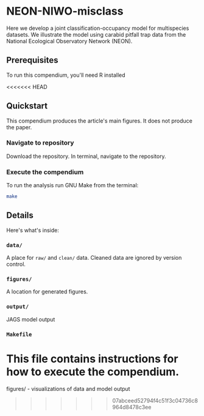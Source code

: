 # NEON-NIWO-misclass

Here we develop a joint classification-occupancy model for multispecies datasets. We illustrate the model using carabid pitfall trap data from the National Ecological Observatory Network (NEON).

## Prerequisites

To run this compendium, you'll need R installed

<<<<<<< HEAD

## Quickstart

This compendium produces the article's main figures. It does not produce the paper.

### Navigate to repository

Download the repository. In terminal, navigate to the repository.

### Execute the compendium

To run the analysis run GNU Make from the terminal:

```bash
make
```

## Details

Here's what's inside: 

### `data/`

A place for `raw/` and `clean/` data. Cleaned data are ignored by version control.

### `figures/` 

A location for generated figures. 

### `output/` 

JAGS model output

### `Makefile` 

This file contains instructions for how to execute the compendium. 
=======
figures/ - visualizations of data and model output
>>>>>>> 07abceed52794f4c51f3c04736c8964d8478c3ee

